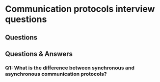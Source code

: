 # Communication protocols interview questions #

## Questions ##

## Questions & Answers ##

### Q1: What is the difference between synchronous and asynchronous communication protocols? ###
